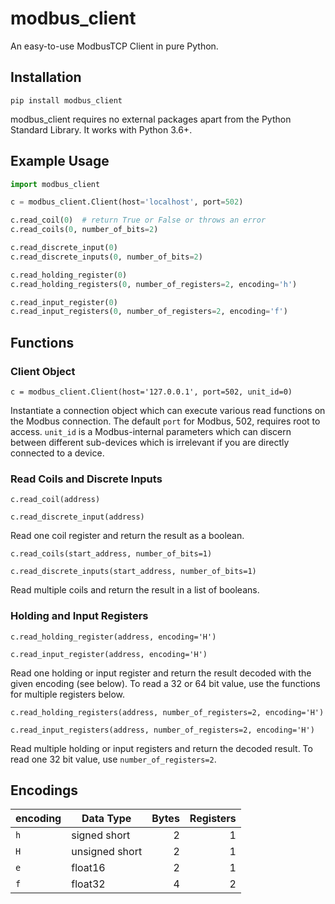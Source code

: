 # modbus_client
An easy-to-use ModbusTCP Client in pure Python.

## Installation
```shell
pip install modbus_client
```
modbus_client requires no external packages apart from the Python Standard Library. It works with Python 3.6+.

## Example Usage
```python
import modbus_client

c = modbus_client.Client(host='localhost', port=502)

c.read_coil(0)  # return True or False or throws an error
c.read_coils(0, number_of_bits=2)

c.read_discrete_input(0)
c.read_discrete_inputs(0, number_of_bits=2)

c.read_holding_register(0)
c.read_holding_registers(0, number_of_registers=2, encoding='h')

c.read_input_register(0)
c.read_input_registers(0, number_of_registers=2, encoding='f')
```

## Functions
### Client Object
`c = modbus_client.Client(host='127.0.0.1', port=502, unit_id=0)`

Instantiate a connection object which can execute various read functions on the Modbus connection. The default `port` for Modbus, 502, requires root to access. `unit_id` is a Modbus-internal parameters which can discern between different sub-devices which is irrelevant if you are directly connected to a device.


### Read Coils and Discrete Inputs
`c.read_coil(address)`

`c.read_discrete_input(address)`

Read one coil register and return the result as a boolean.

`c.read_coils(start_address, number_of_bits=1)`

`c.read_discrete_inputs(start_address, number_of_bits=1)`

Read multiple coils and return the result in a list of booleans.


### Holding and Input Registers
`c.read_holding_register(address, encoding='H')`

`c.read_input_register(address, encoding='H')`

Read one holding or input register and return the result decoded with the given encoding (see below). To read a 32 or 64 bit value, use the functions for multiple registers below.

`c.read_holding_registers(address, number_of_registers=2, encoding='H')`

`c.read_input_registers(address, number_of_registers=2, encoding='H')`

Read multiple holding or input registers and return the decoded result. To read one 32 bit value, use `number_of_registers=2`.

## Encodings
| encoding | Data Type | Bytes | Registers |
|----------|-----------|------:|----------:|
|`h` | signed short | 2| 1|
|`H` | unsigned short | 2| 1|
|`e` | float16 | 2| 1|
|`f` | float32 | 4| 2|

